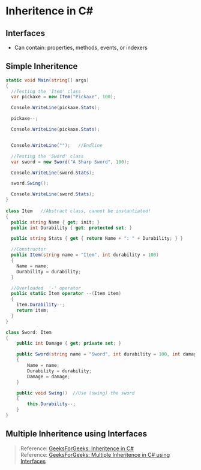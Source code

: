 # Inheritence in C#

## Interfaces
- Can contain: properties, methods, events, or indexers 

## Simple Inheritence
```C#
static void Main(string[] args)
{
  //Testing the 'Item' class
  var pickaxe = new Item("Pickaxe", 100);

  Console.WriteLine(pickaxe.Stats);

  pickaxe--;

  Console.WriteLine(pickaxe.Stats);


  Console.WriteLine("");   //Endline

  //Testing the 'Sword' class
  var sword = new Sword("A Sharp Sword", 100);

  Console.WriteLine(sword.Stats);

  sword.Swing();

  Console.WriteLine(sword.Stats);
}
    
class Item   //Abstract class, cannot be instantiated!
{
  public string Name { get; init; }
  public int Durability { get; protected set; }

  public string Stats { get { return Name + ": " + Durability; } }

  //Constructor
  public Item(string name = "Item", int durability = 100)
  {
    Name = name;
    Durability = durability;
  }

  //Overloaded  '-' operator
  public static Item operator --(Item item)
  {
    item.Durability--;
    return item;
  }
}

class Sword: Item
{
    public int Damage { get; private set; }

    public Sword(string name = "Sword", int durability = 100, int damage = 5)
    {
        Name = name;
        Durability = durability;
        Damage = damage;
    }

    public void Swing()  //Use (swing) the sword
    {
        this.Durability--;
    }
}
```

## Multiple Inheritence using Interfaces

> Reference: [GeeksForGeeks: Inheritence in C#](https://www.geeksforgeeks.org/c-sharp-interface/) <br />
> Reference: [GeeksForGeeks: Multiple Inheritence in C# using Interfaces](https://www.geeksforgeeks.org/c-sharp-multiple-inheritance-using-interfaces/) <br />

